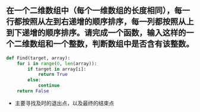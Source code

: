 ## 在一个二维数组中（每个一维数组的长度相同），每一行都按照从左到右递增的顺序排序，每一列都按照从上到下递增的顺序排序。请完成一个函数，输入这样的一个二维数组和一个整数，判断数组中是否含有该整数。
```python 
def Find(target, array):
    for i in range(0, len(array)):
        if target in array[i]:
            return True
        else:
            continue
    return False
```

- 主要寻找及时的退出点，以及最终的结束点
